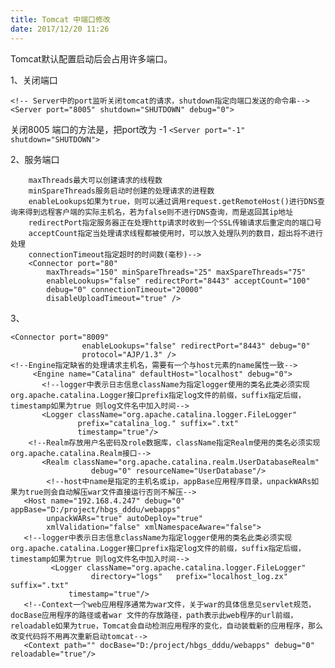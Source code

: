 ```yaml
---
title: Tomcat 中端口修改
date: 2017/12/20 11:26
---
```


Tomcat默认配置启动后会占用许多端口。

1、关闭端口
```
<!-- Server中的port监听关闭tomcat的请求，shutdown指定向端口发送的命令串-->  
<Server port="8005" shutdown="SHUTDOWN" debug="0"> 
```
关闭8005 端口的方法是，把port改为 -1 
```<Server port="-1" shutdown="SHUTDOWN">```

2、服务端口
```    <!-- Connector中的port创建服务器端的端口号，此端口监听用户端的请求  
    maxThreads最大可以创建请求的线程数  
    minSpareThreads服务启动时创建的处理请求的进程数  
    enableLookups如果为true，则可以通过调用request.getRemoteHost()进行DNS查询来得到远程客户端的实际主机名，若为false则不进行DNS查询，而是返回其ip地址  
    redirectPort指定服务器正在处理http请求时收到一个SSL传输请求后重定向的端口号  
    acceptCount指定当处理请求线程都被使用时，可以放入处理队列的数目，超出将不进行处理  
    connectionTimeout指定超时的时间数(毫秒)-->  
    <Connector port="80"  
        maxThreads="150" minSpareThreads="25" maxSpareThreads="75"  
        enableLookups="false" redirectPort="8443" acceptCount="100"  
        debug="0" connectionTimeout="20000"  
        disableUploadTimeout="true" /> 
```

3、

```
<Connector port="8009"  
                enableLookups="false" redirectPort="8443" debug="0"  
                protocol="AJP/1.3" />  
<!--Engine指定缺省的处理请求主机名，需要有一个与host元素的name属性一致-->  
     <Engine name="Catalina" defaultHost="localhost" debug="0">  
       <!--logger中表示日志信息className为指定logger使用的类名此类必须实现 org.apache.catalina.Logger接口prefix指定log文件的前缀，suffix指定后缀，timestamp如果为true 则log文件名中加入时间-->  
       <Logger className="org.apache.catalina.logger.FileLogger"  
               prefix="catalina_log." suffix=".txt"  
               timestamp="true"/>  
    <!--Realm存放用户名密码及role数据库，className指定Realm使用的类名必须实现org.apache.catalina.Realm接口-->  
       <Realm className="org.apache.catalina.realm.UserDatabaseRealm"  
                  debug="0" resourceName="UserDatabase"/>  
        <!--host中name是指定的主机名或ip，appBase应用程序目录，unpackWARs如果为true则会自动解压war文件直接运行否则不解压-->  
   <Host name="192.168.4.247" debug="0" appBase="D:/project/hbgs_dddu/webapps"  
        unpackWARs="true" autoDeploy="true"  
        xmlValidation="false" xmlNamespaceAware="false">  
   <!--logger中表示日志信息className为指定logger使用的类名此类必须实现 org.apache.catalina.Logger接口prefix指定log文件的前缀，suffix指定后缀，timestamp如果为true 则log文件名中加入时间-->  
         <Logger className="org.apache.catalina.logger.FileLogger"  
                  directory="logs"   prefix="localhost_log.zx" suffix=".txt"  
             timestamp="true"/>  
   <!--Context一个web应用程序通常为war文件，关于war的具体信息见servlet规范，docBase应用程序的路径或者war 文件的存放路径，path表示此web程序的url前缀，reloadable如果为true，Tomcat会自动检测应用程序的变化，自动装载新的应用程序，那么改变代码将不用再次重新启动tomcat-->  
   <Context path="" docBase="D:/project/hbgs_dddu/webapps" debug="0" reloadable="true"/>  
```